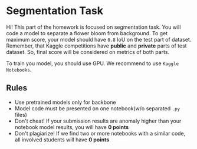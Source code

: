 # Segmentation Task

Hi! This part of the homework is focused on segmentation task.
You will code a model to separate a flower bloom from background.
To get maximum score, your model should have `0.8` IoU on the test part of dataset.
Remember, that Kaggle competitions have **public** and **private** parts of test dataset. 
So, final score will be considered on metrics of both parts.

To train you model, you should use GPU. We recommend to use `Kaggle Notebooks`. 

## Rules
- Use pretrained models only for backbone
- Model code must be presented on one notebook(w/o separated `.py` files)
- Don't cheat! If your submission results are anomaly higher than your notebook model results, you will have **0 points**
- Don't plagiarize! If we find two or more notebooks with a similar code, all involved students will have **0 points**